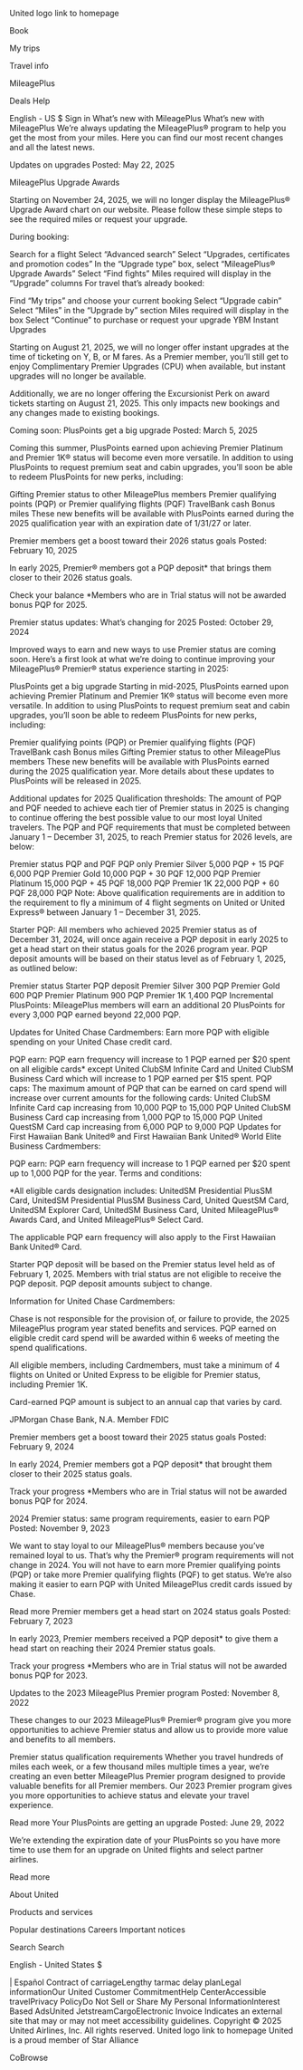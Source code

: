 
United logo link to homepage

Book

My trips

Travel info

MileagePlus

Deals
Help

English - US $
Sign in
What’s new with MileagePlus
What’s new with MileagePlus
We’re always updating the MileagePlus® program to help you get the most from your miles. Here you can find our most recent changes and all the latest news.

Updates on upgrades
Posted: May 22, 2025


MileagePlus Upgrade Awards

Starting on November 24, 2025, we will no longer display the MileagePlus® Upgrade Award chart on our website. Please follow these simple steps to see the required miles or request your upgrade.

During booking:

Search for a flight
Select “Advanced search”
Select “Upgrades, certificates and promotion codes”
In the “Upgrade type” box, select “MileagePlus® Upgrade Awards”
Select “Find fights”
Miles required will display in the “Upgrade” columns
For travel that’s already booked:

Find “My trips” and choose your current booking
Select “Upgrade cabin”
Select “Miles” in the “Upgrade by” section
Miles required will display in the box
Select “Continue” to purchase or request your upgrade
YBM Instant Upgrades

Starting on August 21, 2025, we will no longer offer instant upgrades at the time of ticketing on Y, B, or M fares. As a Premier member, you’ll still get to enjoy Complimentary Premier Upgrades (CPU) when available, but instant upgrades will no longer be available.

Additionally, we are no longer offering the Excursionist Perk on award tickets starting on August 21, 2025. This only impacts new bookings and any changes made to existing bookings.

Coming soon: PlusPoints get a big upgrade
Posted: March 5, 2025


Coming this summer, PlusPoints earned upon achieving Premier Platinum and Premier 1K® status will become even more versatile. In addition to using PlusPoints to request premium seat and cabin upgrades, you’ll soon be able to redeem PlusPoints for new perks, including:

Gifting Premier status to other MileagePlus members
Premier qualifying points (PQP) or Premier qualifying flights (PQF)
TravelBank cash
Bonus miles
These new benefits will be available with PlusPoints earned during the 2025 qualification year with an expiration date of 1/31/27 or later.

Premier members get a boost toward their 2026 status goals
Posted: February 10, 2025


In early 2025, Premier® members got a PQP deposit* that brings them closer to their 2026 status goals.

Check your balance
*Members who are in Trial status will not be awarded bonus PQP for 2025.

Premier status updates: What’s changing for 2025
Posted: October 29, 2024


Improved ways to earn and new ways to use Premier status are coming soon.
Here’s a first look at what we’re doing to continue improving your MileagePlus® Premier® status experience starting in 2025:

PlusPoints get a big upgrade
Starting in mid-2025, PlusPoints earned upon achieving Premier Platinum and Premier 1K® status will become even more versatile. In addition to using PlusPoints to request premium seat and cabin upgrades, you’ll soon be able to redeem PlusPoints for new perks, including:

Premier qualifying points (PQP) or Premier qualifying flights (PQF)
TravelBank cash
Bonus miles
Gifting Premier status to other MileagePlus members
These new benefits will be available with PlusPoints earned during the 2025 qualification year. More details about these updates to PlusPoints will be released in 2025.

Additional updates for 2025
Qualification thresholds: The amount of PQP and PQF needed to achieve each tier of Premier status in 2025 is changing to continue offering the best possible value to our most loyal United travelers. The PQP and PQF requirements that must be completed between January 1 – December 31, 2025, to reach Premier status for 2026 levels, are below:

Premier status	PQP and PQF	PQP only
Premier Silver	5,000 PQP + 15 PQF	6,000 PQP
Premier Gold	10,000 PQP + 30 PQF	12,000 PQP
Premier Platinum	15,000 PQP + 45 PQF	18,000 PQP
Premier 1K	22,000 PQP + 60 PQF	28,000 PQP
Note: Above qualification requirements are in addition to the requirement to fly a minimum of 4 flight segments on United or United Express® between January 1 – December 31, 2025.

Starter PQP: All members who achieved 2025 Premier status as of December 31, 2024, will once again receive a PQP deposit in early 2025 to get a head start on their status goals for the 2026 program year. PQP deposit amounts will be based on their status level as of February 1, 2025, as outlined below:

Premier status	Starter PQP deposit
Premier Silver	300 PQP
Premier Gold	600 PQP
Premier Platinum	900 PQP
Premier 1K	1,400 PQP
Incremental PlusPoints: MileagePlus members will earn an additional 20 PlusPoints for every 3,000 PQP earned beyond 22,000 PQP.

Updates for United Chase Cardmembers: Earn more PQP with eligible spending on your United Chase credit card.

PQP earn: PQP earn frequency will increase to 1 PQP earned per $20 spent on all eligible cards* except United ClubSM Infinite Card and United ClubSM Business Card which will increase to 1 PQP earned per $15 spent.
PQP caps: The maximum amount of PQP that can be earned on card spend will increase over current amounts for the following cards:
United ClubSM Infinite Card cap increasing from 10,000 PQP to 15,000 PQP
United ClubSM Business Card cap increasing from 1,000 PQP to 15,000 PQP
United QuestSM Card cap increasing from 6,000 PQP to 9,000 PQP
Updates for First Hawaiian Bank United® and First Hawaiian Bank United® World Elite Business Cardmembers:

PQP earn: PQP earn frequency will increase to 1 PQP earned per $20 spent up to 1,000 PQP for the year.
Terms and conditions:

*All eligible cards designation includes: UnitedSM Presidential PlusSM Card, UnitedSM Presidential PlusSM Business Card, United QuestSM Card, UnitedSM Explorer Card, UnitedSM Business Card, United MileagePlus® Awards Card, and United MileagePlus® Select Card.

The applicable PQP earn frequency will also apply to the First Hawaiian Bank United® Card.

Starter PQP deposit will be based on the Premier status level held as of February 1, 2025. Members with trial status are not eligible to receive the PQP deposit. PQP deposit amounts subject to change.

Information for United Chase Cardmembers:

Chase is not responsible for the provision of, or failure to provide, the 2025 MileagePlus program year stated benefits and services. PQP earned on eligible credit card spend will be awarded within 6 weeks of meeting the spend qualifications.

All eligible members, including Cardmembers, must take a minimum of 4 flights on United or United Express to be eligible for Premier status, including Premier 1K.

Card-earned PQP amount is subject to an annual cap that varies by card.

JPMorgan Chase Bank, N.A. Member FDIC

Premier members get a boost toward their 2025 status goals
Posted: February 9, 2024


In early 2024, Premier members got a PQP deposit* that brought them closer to their 2025 status goals.

Track your progress
*Members who are in Trial status will not be awarded bonus PQP for 2024.

2024 Premier status: same program requirements, easier to earn PQP
Posted: November 9, 2023


We want to stay loyal to our MileagePlus® members because you’ve remained loyal to us. That’s why the Premier® program requirements will not change in 2024. You will not have to earn more Premier qualifying points (PQP) or take more Premier qualifying flights (PQF) to get status. We’re also making it easier to earn PQP with United MileagePlus credit cards issued by Chase.


Read more
Premier members get a head start on 2024 status goals
Posted: February 7, 2023


In early 2023, Premier members received a PQP deposit* to give them a head start on reaching their 2024 Premier status goals.

Track your progress
*Members who are in Trial status will not be awarded bonus PQP for 2023.

Updates to the 2023 MileagePlus Premier program
Posted: November 8, 2022


These changes to our 2023 MileagePlus® Premier® program give you more opportunities to achieve Premier status and allow us to provide more value and benefits to all members.

Premier status qualification requirements
Whether you travel hundreds of miles each week, or a few thousand miles multiple times a year, we’re creating an even better MileagePlus Premier program designed to provide valuable benefits for all Premier members. Our 2023 Premier program gives you more opportunities to achieve status and elevate your travel experience.


Read more
Your PlusPoints are getting an upgrade
Posted: June 29, 2022


We’re extending the expiration date of your PlusPoints so you have more time to use them for an upgrade on United flights and select partner airlines.


Read more

About United

Products and services

Popular destinations
Careers
Important notices

Search Search

English - United States $

| Español
Contract of carriageLengthy tarmac delay planLegal informationOur United Customer CommitmentHelp CenterAccessible travelPrivacy PolicyDo Not Sell or Share My Personal InformationInterest Based AdsUnited JetstreamCargoElectronic Invoice
Indicates an external site that may or may not meet accessibility guidelines. Copyright © 2025 United Airlines, Inc. All rights reserved.
United logo link to homepage
United is a proud member of Star Alliance

CoBrowse